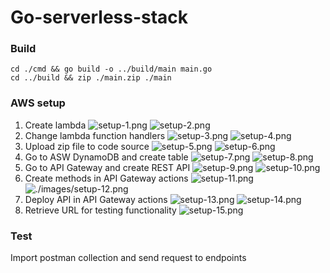 # Go-serverless-stack

### Build

```
cd ./cmd && go build -o ../build/main main.go
cd ../build && zip ./main.zip ./main
```


### AWS setup

1) Create lambda ![setup-1.png](./docs/images/setup-1.png) ![setup-2.png](./docs/images/setup-2.png)
2) Change lambda function handlers ![setup-3.png](./docs/images/setup-3.png) ![setup-4.png](./docs/images/setup-4.png)
3) Upload zip file to code source ![setup-5.png](./docs/images/setup-5.png) ![setup-6.png](./docs/images/setup-6.png)
4) Go to ASW DynamoDB and create table ![setup-7.png](./docs/images/setup-7.png) ![setup-8.png](./docs/images/setup-8.png)
5) Go to API Gateway and create REST API ![setup-9.png](./docs/images/setup-9.png) ![setup-10.png](./docs/images/setup-10.png)
6) Create methods in API Gateway actions ![setup-11.png](./docs/images/setup-11.png) ![./images/setup-12.png](./docs/images/setup-12.png)
7) Deploy API in API Gateway actions ![setup-13.png](./docs/images/setup-13.png) ![setup-14.png](./docs/images/setup-14.png)
8) Retrieve URL for testing functionality ![setup-15.png](./docs/images/setup-15.png)

### Test

Import postman collection and send request to endpoints